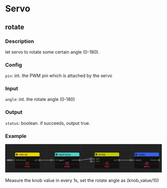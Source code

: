 Servo
======
## rotate

### Description

let servo to rotate some certain angle (0-180).

### Config

`pin`: int. the PWM pin which is attached by the servo

### Input

`angle`: int. the rotate angle (0-180)

### Output

`status`: boolean. if succeeds, output true.

### Example

![](./pic/knob_servo.jpg)

Measure the knob value in every 1s, set the rotate angle as (knob_value/10)